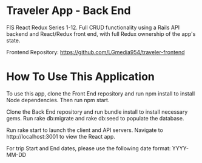 # Traveler App - Back End

FIS React Redux Series 1-12. Full CRUD functionality using a Rails API backend and React/Redux front end, with full Redux ownership of the app's state.

Frontend Repository: https://github.com/LGmedia954/traveler-frontend

# How To Use This Application

To use this app, clone the Front End repository and run npm install to install Node dependencies. Then run npm start.

Clone the Back End repository and run bundle install to install necessary gems. Run rake db:migrate and rake db:seed to populate the database.

Run rake start to launch the client and API servers. Navigate to http://localhost:3001 to view the React app.

For trip Start and End dates, please use the following date format: YYYY-MM-DD
